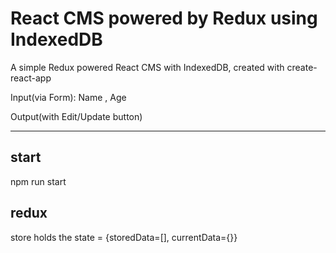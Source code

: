 React CMS powered by Redux using IndexedDB
===================


A simple Redux powered React CMS with IndexedDB, created with create-react-app

Input(via Form):
Name , Age

Output(with Edit/Update button)

----------


start
-------------

npm run start



redux
-------------

store holds the state = {storedData=[], currentData={}}


